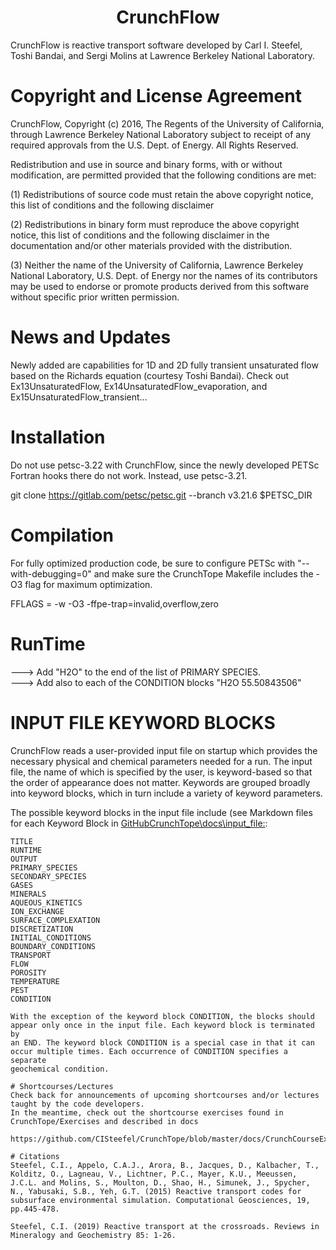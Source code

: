<h1 align='center'>CrunchFlow</h1>

CrunchFlow is reactive transport software developed by Carl I. Steefel, Toshi Bandai, and Sergi Molins at Lawrence Berkeley National Laboratory.

# Copyright and License Agreement

 CrunchFlow, Copyright (c) 2016, The Regents of the University of California, through Lawrence Berkeley National Laboratory
 subject to receipt of any required approvals from the U.S. Dept. of Energy.  All Rights Reserved.

 Redistribution and use in source and binary forms, with or without modification, are permitted provided that the following conditions are met:

 (1) Redistributions of source code must retain the above copyright notice, this list of conditions and the following disclaimer
 
 (2) Redistributions in binary form must reproduce the above copyright notice, this list of conditions and the following disclaimer
 in the documentation and/or other materials provided with the distribution.
 
 (3) Neither the name of the University of California, Lawrence Berkeley National Laboratory, U.S. Dept. of Energy nor the names of
 its contributors may be used to endorse or promote products derived from this software without specific prior written permission.

# News and Updates
Newly added are capabilities for 1D and 2D fully transient unsaturated flow based on the Richards equation (courtesy Toshi Bandai).  Check out Ex13UnsaturatedFlow, Ex14UnsaturatedFlow_evaporation, and Ex15UnsaturatedFlow_transient...

# Installation
Do not use petsc-3.22 with CrunchFlow, since the newly developed PETSc Fortran hooks there do not work.  Instead, use petsc-3.21. 

git clone https://gitlab.com/petsc/petsc.git --branch v3.21.6 $PETSC_DIR

# Compilation
For fully optimized production code, be sure to configure PETSc with "--with-debugging=0" and make sure the CrunchTope Makefile includes the -O3 flag for maximum optimization.

FFLAGS  = -w -O3 -ffpe-trap=invalid,overflow,zero 

# RunTime
---> Add "H2O" to the end of the list of PRIMARY SPECIES.  
---> Add also to each of the CONDITION blocks  "H2O  55.50843506"

# INPUT FILE KEYWORD BLOCKS

CrunchFlow reads a user-provided input file on startup which provides 
the necessary physical and chemical parameters needed for a run.
The input file, the name of which is specified by the user, is 
keyword-based so that the order of appearance does not matter.
Keywords are grouped broadly into keyword blocks, which in turn 
include a variety of keyword parameters.

The possible keyword blocks in the input file include (see Markdown files for each Keyword Block in [GitHubCrunchTope\docs\input_file:](https://github.com/CISteefel/CrunchTope/tree/master/docs/input_file):

```
TITLE
RUNTIME
OUTPUT
PRIMARY_SPECIES
SECONDARY_SPECIES
GASES
MINERALS
AQUEOUS_KINETICS
ION_EXCHANGE
SURFACE_COMPLEXATION
DISCRETIZATION
INITIAL_CONDITIONS
BOUNDARY_CONDITIONS
TRANSPORT
FLOW
POROSITY
TEMPERATURE
PEST
CONDITION
 
With the exception of the keyword block CONDITION, the blocks should 
appear only once in the input file. Each keyword block is terminated by 
an END. The keyword block CONDITION is a special case in that it can 
occur multiple times. Each occurrence of CONDITION specifies a separate 
geochemical condition.

# Shortcourses/Lectures
Check back for announcements of upcoming shortcourses and/or lectures taught by the code developers.
In the meantime, check out the shortcourse exercises found in CrunchTope/Exercises and described in docs 
      https://github.com/CISteefel/CrunchTope/blob/master/docs/CrunchCourseExerciseDescriptions.pdf

# Citations
Steefel, C.I., Appelo, C.A.J., Arora, B., Jacques, D., Kalbacher, T., Kolditz, O., Lagneau, V., Lichtner, P.C., Mayer, K.U., Meeussen, J.C.L. and Molins, S., Moulton, D., Shao, H., Simunek, J., Spycher, N., Yabusaki, S.B., Yeh, G.T. (2015) Reactive transport codes for subsurface environmental simulation. Computational Geosciences, 19, pp.445-478.

Steefel, C.I. (2019) Reactive transport at the crossroads. Reviews in Mineralogy and Geochemistry 85: 1-26.
